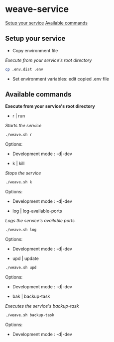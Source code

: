 # weave-service

[Setup your service](#setup-your-service)
[Available commands](#available-commands)

## Setup your service

- Copy environment file

*Execute from your service's root directory*
```bash
cp .env.dist .env
```

- Set environment variables: edit copied .env file

## Available commands
**Execute from your service's root directory**

- r | run

*Starts the service*
```bash
./weave.sh r
```
Options:
* Development mode : -d|-dev

- k | kill

*Stops the service*
```bash
./weave.sh k
```
Options:
* Development mode : -d|-dev

- log | log-available-ports

*Logs the service's available ports*
```bash
./weave.sh log
```
Options:
* Development mode : -d|-dev

- upd | update
```bash
./weave.sh upd
```
Options:
* Development mode : -d|-dev

- bak | backup-task

*Executes the service's backup-task*
```bash
./weave.sh backup-task
```
Options:
* Development mode : -d|-dev
